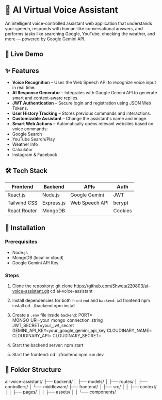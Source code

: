 # 🧠 AI Virtual Voice Assistant

An intelligent voice-controlled assistant web application that understands your speech, responds with human-like conversational answers, and performs tasks like searching Google, YouTube, checking the weather, and more — powered by Google Gemini API.

## 🚀 Live Demo

<!-- 👉 [Try the App](https://ai-virtual-assistant-app.onrender.com) -->


## ✨ Features

-  **Voice Recognition** – Uses the Web Speech API to recognize voice input in real time.
-  **AI Response Generator** – Integrates with Google Gemini API to generate smart and context-aware replies.
-  **JWT Authentication** – Secure login and registration using JSON Web Tokens.
-  **User History Tracking** – Stores previous commands and interactions.
-  **Customizable Assistant** – Change the assistant's name and image.
-  **Smart Web Actions** – Automatically opens relevant websites based on voice commands:
  - Google Search
  - YouTube Search/Play
  - Weather Info
  - Calculator
  - Instagram & Facebook


## 🛠️ Tech Stack

| Frontend  | Backend  | APIs | Auth |
|-----------|----------|------|------|
| React.js  | Node.js  | Google Gemini | JWT |
| Tailwind CSS | Express.js | Web Speech API | bcrypt |
| React Router | MongoDB |  | Cookies |


## 🔧 Installation

### Prerequisites

- Node.js
- MongoDB (local or cloud)
- Google Gemini API Key

### Steps

1. Clone the repository:
   git clone https://github.com/Shweta220803/ai-voice-assistant.git
   cd ai-voice-assistant

2. Install dependencies for both `frontend` and `backend`:
   cd frontend
   npm install
   cd ../backend
   npm install

3. Create a `.env` file inside `backend`:
   PORT=
   MONGO_URI=your_mongo_connection_string
   JWT_SECRET=your_jwt_secret
   GEMINI_API_KEY=your_google_gemini_api_key
   CLOUDINARY_NAME=
   CLOUDINARY_API=
   CLOUDINARY_SECRET=

4. Start the backend server:
   npm start
   

5. Start the frontend:
   cd ../frontend
   npm run dev
   
## 📁 Folder Structure

ai-voice-assistant/
├── backend/
│   ├── models/
│   ├── routes/
│   ├── controllers/
│   └── middleware/
├── frontend/
│   ├── src/
│   │   ├── context/
│   │   ├── pages/
│   │   ├── assets/
│   │   └── components/
